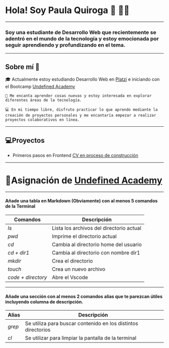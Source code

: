 # Hola! Soy Paula Quiroga 👋 🧘‍♀️

---
### Soy una estudiante de Desarrollo Web que recientemente se adentró en el mundo de la tecnología y estoy emocionada por seguir aprendiendo y profundizando en el tema.
---
## Sobre mí 🎈

🎓 Actualmente estoy estudiando Desarrollo Web en [Platzi](https://platzi.com/home) e iniciando con el Bootcamp [Undefined Academy](https://undefined.sh/aprende-a-programar/)
~~~
🌱 Me encanta aprender cosas nuevas y estoy interesada en explorar diferentes áreas de la tecnología.

💻 En mi tiempo libre, disfruto practicar lo que aprendo mediante la creación de proyectos personales y me encantaría empezar a realizar proyectos colaborativos en línea.
~~~
---
## 💻**Proyectos**
- Primeros pasos en Frontend [CV en proceso de construcción](https://quirogapau.github.io/proyecto-final-ticmas/)

---
# 🎇Asignación de [Undefined Academy](https://undefined.sh/aprende-a-programar/)
---
#### Añade una tabla en Markdown (Obviamente) con al menos 5 comandos de la Terminal 
| **Comandos**            | **Descripción**                         |
|-------------------------|-----------------                        |
|*ls*                     | Lista los archivos del directorio actual|
| *pwd*                   | Imprime el directorio actual            |
| *cd*                    | Cambia al directorio home del usuario   |
| *cd + dir1*             | Cambia al directorio con nombre dir1    |
| *mkdir*                 | Crea el directorio                      |
| *touch*                 | Crea un nuevo archivo                   |
| *code + directory*      | Abre el Vscode                          |

---
#### Añade una sección con al menos 2 comandos alias que te parezcan útiles incluyendo columna de descripción.
| **Alias** | **Descripción**                                               |
------------|-----------------                                              |
| *grep*    | Se utiliza para buscar contenido en los distintos directorios |
| *cl*      | Se utilizar para limpiar la pantalla de la terminal           |
